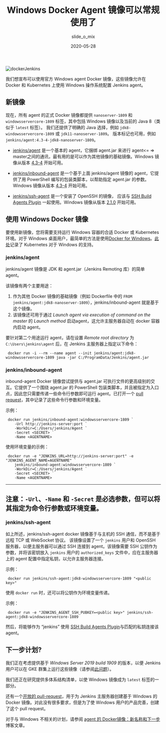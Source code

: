 ﻿---
title: Windows Docker Agent 镜像可以常规使用了 
date: 2020-05-28  
description: 介绍了几个官方的 Windows Docker Agent 镜像  
author: slide_o_mix  
poster: dockerJenkins_social.png  
translator: zhaoying818
original: https://www.jenkins.io/blog/2020/05/11/docker-windows-agents/  
tags:
- 公告
- docker
- platform-sig
- windows  
---

![dockerJenkins](dockerJenkins_social.png)

我们想宣布可以使用官方 Windows agent Docker 镜像，这些镜像允许在 Docker 和 Kubernetes 上使用 Windows 操作系统配置 Jenkins agent。

## 新镜像

现在，所有 agent 的正式 Docker 镜像都提供 `nanoserver-1809` 和 `windowsservercore-1809` 标签，其中包括 Windows 镜像以及当前的 Java 8（类似于 `latest` 标签）。
我们还提供了明确的 Java 选择，例如 `jdk8-windowsservercore-1809` 或 `jdk11-nanoserver-1809`。
版本标记也可用，例如 `jenkins/agent:4.3-4-jdk8-nanoserver-1809`。

* [jenkins/agent](https://hub.docker.com/r/jenkins/agent) 是一个基本的 agent，它捆绑 agent.jar 来进行 agent<= => master之间的通讯，最有用的是可以作为其他镜像的基础镜像。Windows 镜像从版本 [4.3-4](https://github.com/jenkinsci/docker-agent/releases/tag/4.3-4) 开始可用。

* [jenkins/inbound-agent](https://hub.docker.com/r/jenkins/inbound-agent) 是一个基于上面 jenkins/agent 镜像的 agent，它提供了用 PowerShell 编写的包装类脚本，以帮助指定 agent.jar 的参数。Windows 镜像从版本 [4.3-4](https://github.com/jenkinsci/docker-agent/releases/tag/4.3-4) 开始可用。

* [jenkins/ssh-agent](ttps://hub.docker.com/r/jenkins/ssh-agent) 是一个安装了 OpenSSH 的镜像， 应该与 [SSH Build Agents Plugin](https://plugins.jenkins.io/ssh-slaves) 一起使用。Windows 镜像从版本 [2.1.0](https://github.com/jenkinsci/docker-ssh-agent/releases/tag/2.1.0) 开始可用。

## 使用 Windows Docker 镜像

要使用新镜像，您将需要支持运行 Windows 容器的合适 Docker 或 Kubernetes 环境。对于 Windows 桌面用户，最简单的方法是使用[Docker for Windows](https://docs.docker.com/docker-for-windows/)。[此处](https://kubernetes.io/docs/setup/production-environment/windows/intro-windows-in-kubernetes/)记录了 Kubernetes 对于 Windows 的支持。

### jenkins/agent

jenkins/agent 镜像是 JDK 和 agent.jar（Jenkins Remoting 库）的简单 agent。

该镜像有两个主要用途：

 1. 作为其他 Docker 镜像的基础镜像（例如 Dockerfile 中的 `FROM jenkins/agent:jdk8-nanoserver-1809`），jenkins/inbound-agent 就是基于这个镜像。
 2. 该镜像还可用于通过 *Launch agent via execution of command on the master* 的 *Launch method* 启动agent，这允许主服务器自动在 docker 容器内启动 agent。

要针对第二个用途运行 agent，请在设置 *Remote root directory* 为 `C:\Users\jenkins\agent` 后，在 Jenkins 主服务器上指定以下命令：

```
 docker run -i --rm --name agent --init jenkins/agent:jdk8-windowsservercore-1809 java -jar C:/ProgramData/Jenkins/agent.jar
```

### jenkins/inbound-agent

inbound-agent Docker 镜像尝试提供与 agent.jar 可执行文件的更高级别的交互。它提供了一个围绕 agent.jar 的 PowerShell 包装类脚本，并且被指定为入口点，因此您只需要传递一些命令行参数即可运行 agent。已打开一个 [pull request](https://github.com/jenkinsci/docker-inbound-agent)，其中记录了这些命令行参数和环境变量。

示例：

```
 docker run jenkins/inbound-agent:windowsservercore-1809 `
    -Url http://jenkins-server:port `
    -WorkDir=C:/Users/jenkins/Agent `
    -Secret <SECRET> `
    -Name <AGENTNAME>
```

使用环境变量的示例：

```
 docker run -e "JENKINS_URL=http://jenkins-server:port" -e "JENKINS_AGENT_NAME=AGENTNAME" `
    jenkins/inbound-agent:windowsservercore-1809 `
    -WorkDir=C:/Users/jenkins/Agent `
    -Secret <SECRET> `
    -Name <AGENTNAME>
```

---
注意：`-Url`、`-Name` 和 `-Secret` 是必选参数，但可以将其指定为命令行参数或环境变量。
---


### jenkins/ssh-agent

如上所述，jenkins/ssh-agent docker 镜像基于与主机的 SSH 通信，而不是基于远程 TCP 或 WebSocket 协议。 该镜像设置了一个 `jenkins` 用户和 OpenSSH 服务器，以便主服务器可以通过 SSH 连接到 agent。该镜像需要 SSH 公钥作为参数，并将该密钥放入 `jenkins` 用户的 `authorized_keys` 文件中，应在主服务器上的 agent 配置中指定私钥，以允许主服务器连接。

示例：

```
 docker run jenkins/ssh-agent:jdk8-windowsservercore-1809 "<public key>"
```

使用 `docker run` 时，还可以将公钥作为环境变量传递。

示例：

```
 docker run -e "JENKINS_AGENT_SSH_PUBKEY=<public key>" jenkins/ssh-agent:jdk8-windowsservercore-1809
```

然后，将能够作为 “jenkins” 使用 [SSH Build Agents Plugin](https://plugins.jenkins.io/ssh-slaves/)与匹配的私钥连接该 agent。


## 下一步计划?

我们正在考虑提供基于 _Windows Server 2019 build 1909_ 的版本，以便 Jenkins 用户可以在 GKE 群集上运行这些镜像（请参阅[此问题](https://github.com/jenkinsci/docker-agent/issues/134)）。

我们还正在研究提供多体系结构清单，以使 Windows 镜像成为 `latest` 标签的一部分。

还有一个[开放的 pull-request](https://github.com/jenkinsci/docker/pull/924)，用于为 Jenkins 主服务器创建基于 Windows 的 Docker 镜像。对此没有很多要求，但是为了使 Windows 用户的产品完善，创建了这个 pull request。

对于与 Windows 不相关的计划，请参阅 [agent 的 Docker镜像：新名称和下一步](http://jenkins-zh.cn/wechat/articles/2020/05/2020-05-18-docker-agent-image-renaming/)博客文章。
